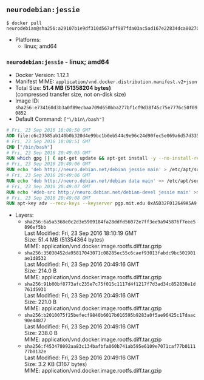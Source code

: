 ## `neurodebian:jessie`

```console
$ docker pull neurodebian@sha256:a29107b1e9df310d567aff987fda03ac5ad167e22834dca8027049dc673356c7
```

-	Platforms:
	-	linux; amd64

### `neurodebian:jessie` - linux; amd64

-	Docker Version: 1.12.1
-	Manifest MIME: `application/vnd.docker.distribution.manifest.v2+json`
-	Total Size: **51.4 MB (51358204 bytes)**  
	(compressed transfer size, not on-disk size)
-	Image ID: `sha256:e734160d3b3a0f89ecbaa709d650bba277bf1cf9d38f45c75e7776c50f090852`
-	Default Command: `["\/bin\/bash"]`

```dockerfile
# Fri, 23 Sep 2016 18:08:50 GMT
ADD file:c6c23585ab140b0b320d4e99bc1b0eb544c9e96c24d90fec5e069a6d57d335ca in / 
# Fri, 23 Sep 2016 18:08:51 GMT
CMD ["/bin/bash"]
# Fri, 23 Sep 2016 20:49:05 GMT
RUN which gpg || { apt-get update && apt-get install -y --no-install-recommends gnupg dirmngr && rm -rf /var/lib/apt/lists/*; }
# Fri, 23 Sep 2016 20:49:06 GMT
RUN echo 'deb http://neuro.debian.net/debian jessie main' > /etc/apt/sources.list.d/neurodebian.sources.list
# Fri, 23 Sep 2016 20:49:06 GMT
RUN echo 'deb http://neuro.debian.net/debian data main' >> /etc/apt/sources.list.d/neurodebian.sources.list
# Fri, 23 Sep 2016 20:49:07 GMT
RUN echo '#deb-src http://neuro.debian.net/debian-devel jessie main' >> /etc/apt/sources.list.d/neurodebian.sources.list
# Fri, 23 Sep 2016 20:49:08 GMT
RUN apt-key adv --recv-keys --keyserver pgp.mit.edu 0xA5D32F012649A5A9
```

-	Layers:
	-	`sha256:6a5a5368e0c2d3e5909184fa28ddfd56072e7ff3ee9a945876f7eee5896ef5bb`  
		Last Modified: Fri, 23 Sep 2016 18:10:19 GMT  
		Size: 51.4 MB (51354364 bytes)  
		MIME: application/vnd.docker.image.rootfs.diff.tar.gzip
	-	`sha256:35030452da95817043071c08285ec55c6caef93013fabdc9bc501901ae1d8532`  
		Last Modified: Fri, 23 Sep 2016 20:49:16 GMT  
		Size: 214.0 B  
		MIME: application/vnd.docker.image.rootfs.diff.tar.gzip
	-	`sha256:91b00bf8773afc235e7c75f015c1117d4f1217f7d3ad34c852838e1d761d5931`  
		Last Modified: Fri, 23 Sep 2016 20:49:16 GMT  
		Size: 221.0 B  
		MIME: application/vnd.docker.image.rootfs.diff.tar.gzip
	-	`sha256:b2010075f25befecf9840b6017b016595b9283a0f5ae96425c17daac90e44877`  
		Last Modified: Fri, 23 Sep 2016 20:49:16 GMT  
		Size: 238.0 B  
		MIME: application/vnd.docker.image.rootfs.diff.tar.gzip
	-	`sha256:f453478092aa83c134bafbfa060b741ab595e6109e7071caf77b011177b0132e`  
		Last Modified: Fri, 23 Sep 2016 20:49:16 GMT  
		Size: 3.2 KB (3167 bytes)  
		MIME: application/vnd.docker.image.rootfs.diff.tar.gzip
